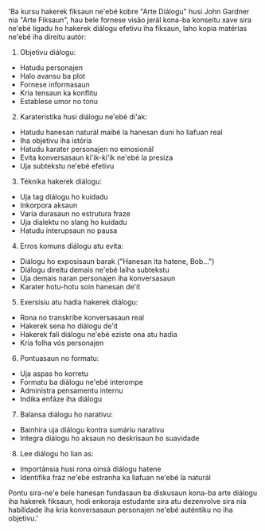 'Ba kursu hakerek fiksaun ne'ebé kobre "Arte Diálogu" husi John Gardner nia "Arte Fiksaun", hau bele fornese visão jerál kona-ba konseitu xave sira ne'ebé ligadu ho hakerek diálogu efetivu iha fiksaun, laho kopia matérias ne'ebé iha direitu autór:

1. Objetivu diálogu:
- Hatudu personajen
- Halo avansu ba plot
- Fornese informasaun
- Kria tensaun ka konflitu
- Establese umor no tonu

2. Karaterístika husi diálogu ne'ebé di'ak:
- Hatudu hanesan naturál maibé la hanesan duni ho liafuan real
- Iha objetivu iha istória
- Hatudu karater personajen no emosionál
- Evita konversasaun ki'ik-ki'ik ne'ebé la presiza
- Uja subtekstu ne'ebé efetivu

3. Téknika hakerek diálogu:
- Uja tag diálogu ho kuidadu
- Inkorpora aksaun
- Varia durasaun no estrutura fraze
- Uja dialektu no slang ho kuidadu
- Hatudu interupsaun no pausa

4. Erros komuns diálogu atu evita:
- Diálogu ho exposisaun barak ("Hanesan ita hatene, Bob...")
- Diálogu direitu demais ne'ebé laiha subtekstu
- Uja demais naran personajen iha konversasaun
- Karater hotu-hotu soin hanesan de'it

5. Exersísiu atu hadia hakerek diálogu:
- Rona no transkribe konversasaun real
- Hakerek sena ho diálogu de'it
- Hakerek fali diálogu ne'ebé eziste ona atu hadia
- Kria folha vós personajen

6. Pontuasaun no formatu:
- Uja aspas ho korretu
- Formatu ba diálogu ne'ebé interompe
- Administra pensamentu internu
- Indika enfáze iha diálogu

7. Balansa diálogu ho narativu:
- Bainhira uja diálogu kontra sumáriu narativu
- Integra diálogu ho aksaun no deskrisaun ho suavidade

8. Lee diálogu ho lian as:
- Importánsia husi rona oinsá diálogu hatene
- Identifika fráz ne'ebé estranha ka liafuan ne'ebé la naturál

Pontu sira-ne'e bele hanesan fundasaun ba diskusaun kona-ba arte diálogu iha hakerek fiksaun, hodi enkoraja estudante sira atu dezenvolve sira nia habilidade iha kria konversasaun personajen ne'ebé auténtiku no iha objetivu.'